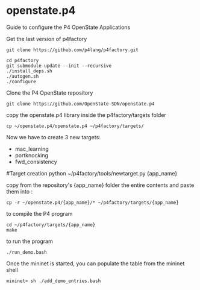 # openstate.p4

Guide to configure the P4 OpenState Applications

Get the last version of p4factory

    git clone https://github.com/p4lang/p4factory.git

    cd p4factory
    git submodule update --init --recursive
    ./install_deps.sh
    ./autogen.sh
    ./configure

Clone the P4 OpenState repository

    git clone https://github.com/OpenState-SDN/openstate.p4

copy the openstate.p4 library inside the p4factory/targets folder

    cp ~/openstate.p4/openstate.p4 ~/p4factory/targets/

Now we have to create 3 new targets:

* mac_learning
* portknocking
* fwd_consistency

#Target creation
    python ~/p4factory/tools/newtarget.py {app_name}

copy from the repository's {app_name} folder the entire contents and paste them into :

    cp -r ~/openstate.p4/{app_name}/* ~/p4factory/targets/{app_name}

to compile the P4 program

    cd ~/p4factory/targets/{app_name}
    make

to run the program

    ./run_demo.bash

Once the mininet is started, you can populate the table from the mininet shell

    mininet> sh ./add_demo_entries.bash

